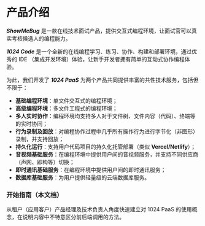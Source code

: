 # 产品介绍

_**ShowMeBug**_ 是一款在线技术面试产品，提供交互式编程环境，让面试官可以真实考核候选人的编程能力。

_**1024 Code**_ 是一个全新的在线编程学习、练习、协作、构建和部署环境，通过优秀的 IDE （集成开发环境）体验，让新手开发者拥有简单的互动式协作编程体验。

为此，我们开发了 _**1024 PaaS**_ 为两个产品共同提供丰富的共性技术服务，包括但不限于：

* **基础编程环境**：单文件交互式的编程环境；
* **高级编程环境**：多文件工程式的编程环境；
* **多人实时协作**：编程环境均支持多人对于文件树、文件内容（代码）、终端等的实时协同；
* **行为录制及回放**：对编程协作过程中几乎所有操作行为进行字节化（非图形）录制，并支持回放；
* **持久化运行**：支持用户代码项目的持久化托管部署（类似 **Vercel/Netlify**）；
* **音视频基础服务**：在编程环境中提供用户间的音视频服务，并支持不同供应商（声网、即构等）切换；
* **即时通讯基础服务**：在编程环境中提供用户间的即时通讯服务；
* **数据库基础服务**：为用户提供轻量级的云端数据库服务。


### 开始指南（本文档）

从租户（应用客户）产品经理及技术负责人角度快速建立对 1024 PaaS 的使用概念，在说明内容中不特意区分前后端调用的方法。